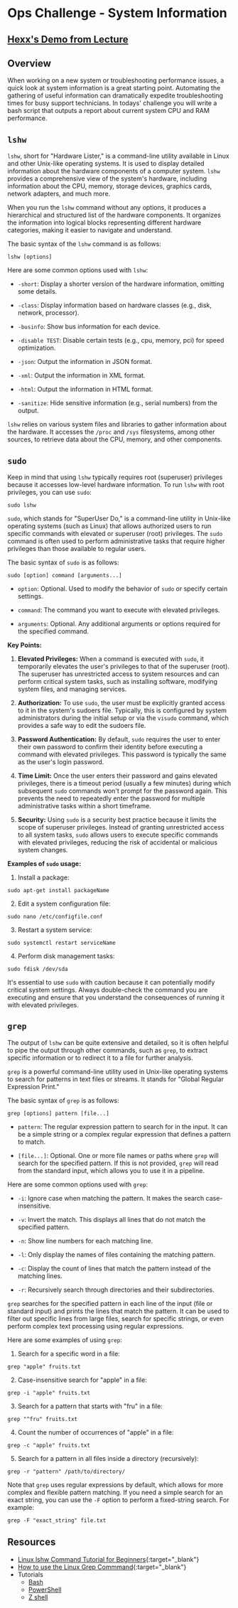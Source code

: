 # Ops Challenge - System Information

## [Hexx's Demo from Lecture](https://github.com/HexxKing/ops_201_challenges/blob/main/system-info.sh)

## Overview

When working on a new system or troubleshooting performance issues, a quick look at system information is a great starting point. Automating the gathering of useful information can dramatically expedite troubleshooting times for busy support technicians. In todays' challenge you will write a bash script that outputs a report about current system CPU and RAM performance.

## `lshw`

`lshw`, short for "Hardware Lister," is a command-line utility available in Linux and other Unix-like operating systems. It is used to display detailed information about the hardware components of a computer system. `lshw` provides a comprehensive view of the system's hardware, including information about the CPU, memory, storage devices, graphics cards, network adapters, and much more.

When you run the `lshw` command without any options, it produces a hierarchical and structured list of the hardware components. It organizes the information into logical blocks representing different hardware categories, making it easier to navigate and understand.

The basic syntax of the `lshw` command is as follows:

```
lshw [options]
```

Here are some common options used with `lshw`:

- `-short`: Display a shorter version of the hardware information, omitting some details.

- `-class`: Display information based on hardware classes (e.g., disk, network, processor).

- `-businfo`: Show bus information for each device.

- `-disable TEST`: Disable certain tests (e.g., cpu, memory, pci) for speed optimization.

- `-json`: Output the information in JSON format.

- `-xml`: Output the information in XML format.

- `-html`: Output the information in HTML format.

- `-sanitize`: Hide sensitive information (e.g., serial numbers) from the output.

`lshw` relies on various system files and libraries to gather information about the hardware. It accesses the `/proc` and `/sys` filesystems, among other sources, to retrieve data about the CPU, memory, and other components.

## `sudo`

Keep in mind that using `lshw` typically requires root (superuser) privileges because it accesses low-level hardware information. To run `lshw` with root privileges, you can use `sudo`:

```
sudo lshw
```

`sudo`, which stands for "SuperUser Do," is a command-line utility in Unix-like operating systems (such as Linux) that allows authorized users to run specific commands with elevated or superuser (root) privileges. The `sudo` command is often used to perform administrative tasks that require higher privileges than those available to regular users.

The basic syntax of `sudo` is as follows:

```
sudo [option] command [arguments...]
```

- `option`: Optional. Used to modify the behavior of `sudo` or specify certain settings.

- `command`: The command you want to execute with elevated privileges.

- `arguments`: Optional. Any additional arguments or options required for the specified command.

**Key Points:**

1. **Elevated Privileges:** When a command is executed with `sudo`, it temporarily elevates the user's privileges to that of the superuser (root). The superuser has unrestricted access to system resources and can perform critical system tasks, such as installing software, modifying system files, and managing services.

2. **Authorization:** To use `sudo`, the user must be explicitly granted access to it in the system's sudoers file. Typically, this is configured by system administrators during the initial setup or via the `visudo` command, which provides a safe way to edit the sudoers file.

3. **Password Authentication:** By default, `sudo` requires the user to enter their own password to confirm their identity before executing a command with elevated privileges. This password is typically the same as the user's login password.

4. **Time Limit:** Once the user enters their password and gains elevated privileges, there is a timeout period (usually a few minutes) during which subsequent `sudo` commands won't prompt for the password again. This prevents the need to repeatedly enter the password for multiple administrative tasks within a short timeframe.

5. **Security:** Using `sudo` is a security best practice because it limits the scope of superuser privileges. Instead of granting unrestricted access to all system tasks, `sudo` allows users to execute specific commands with elevated privileges, reducing the risk of accidental or malicious system changes.

**Examples of `sudo` usage:**

1. Install a package:
```
sudo apt-get install packageName
```

2. Edit a system configuration file:
```
sudo nano /etc/configfile.conf
```

3. Restart a system service:
```
sudo systemctl restart serviceName
```

4. Perform disk management tasks:
```
sudo fdisk /dev/sda
```

It's essential to use `sudo` with caution because it can potentially modify critical system settings. Always double-check the command you are executing and ensure that you understand the consequences of running it with elevated privileges.

## `grep`

The output of `lshw` can be quite extensive and detailed, so it is often helpful to pipe the output through other commands, such as `grep`, to extract specific information or to redirect it to a file for further analysis.

`grep` is a powerful command-line utility used in Unix-like operating systems to search for patterns in text files or streams. It stands for "Global Regular Expression Print."

The basic syntax of `grep` is as follows:

```
grep [options] pattern [file...]
```

- `pattern`: The regular expression pattern to search for in the input. It can be a simple string or a complex regular expression that defines a pattern to match.

- `[file...]`: Optional. One or more file names or paths where `grep` will search for the specified pattern. If this is not provided, `grep` will read from the standard input, which allows you to use it in a pipeline.

Here are some common options used with `grep`:

- `-i`: Ignore case when matching the pattern. It makes the search case-insensitive.

- `-v`: Invert the match. This displays all lines that do not match the specified pattern.

- `-n`: Show line numbers for each matching line.

- `-l`: Only display the names of files containing the matching pattern.

- `-c`: Display the count of lines that match the pattern instead of the matching lines.

- `-r`: Recursively search through directories and their subdirectories.

`grep` searches for the specified pattern in each line of the input (file or standard input) and prints the lines that match the pattern. It can be used to filter out specific lines from large files, search for specific strings, or even perform complex text processing using regular expressions.

Here are some examples of using `grep`:

1. Search for a specific word in a file:
```
grep "apple" fruits.txt
```

2. Case-insensitive search for "apple" in a file:
```
grep -i "apple" fruits.txt
```

3. Search for a pattern that starts with "fru" in a file:
```
grep "^fru" fruits.txt
```

4. Count the number of occurrences of "apple" in a file:
```
grep -c "apple" fruits.txt
```

5. Search for a pattern in all files inside a directory (recursively):
```
grep -r "pattern" /path/to/directory/
```

Note that `grep` uses regular expressions by default, which allows for more complex and flexible pattern matching. If you need a simple search for an exact string, you can use the `-F` option to perform a fixed-string search. For example:

```
grep -F "exact_string" file.txt
```


## Resources

- [Linux lshw Command Tutorial for Beginners](https://www.howtoforge.com/linux-lshw-command/){:target="_blank"}
- [How to use the Linux Grep Commmand](https://careerkarma.com/blog/linux-grep-command/){:target="_blank"}
- Tutorials
  - [Bash](demo/bash.md)
  - [PowerShell](demo/powershell.md)
  - [Z shell](demo/zsh.md)
